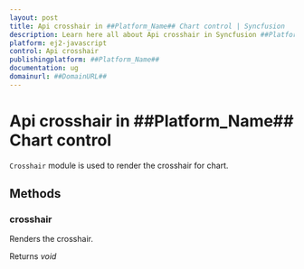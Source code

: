 ```yaml
---
layout: post
title: Api crosshair in ##Platform_Name## Chart control | Syncfusion
description: Learn here all about Api crosshair in Syncfusion ##Platform_Name## Chart control of Syncfusion Essential JS 2 and more.
platform: ej2-javascript
control: Api crosshair 
publishingplatform: ##Platform_Name##
documentation: ug
domainurl: ##DomainURL##
---
```


# Api crosshair in ##Platform_Name## Chart control

`Crosshair` module is used to render the crosshair for chart.

## Methods

### crosshair

Renders the crosshair.

Returns *void*
